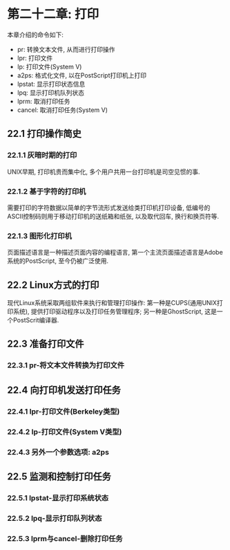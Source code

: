 # 第二十二章: 打印 #

本章介绍的命令如下:

- pr: 转换文本文件, 从而进行打印操作
- lpr: 打印文件
- lp: 打印文件(System V)
- a2ps: 格式化文件, 以在PostScript打印机上打印
- lpstat: 显示打印状态信息
- lpq: 显示打印机队列状态
- lprm: 取消打印任务
- cancel: 取消打印任务(System V)

## 22.1 打印操作简史 ##

### 22.1.1 灰暗时期的打印 ###

UNIX早期, 打印机贵而集中化, 多个用户共用一台打印机是司空见惯的事.

### 22.1.2 基于字符的打印机 ###

需要打印的字符数据以简单的字节流形式发送给类打印机打印设备, 低编号的ASCII控制码则用于移动打印机的送纸箱和纸张, 以及取代回车, 换行和换页符等.

### 22.1.3 图形化打印机 ###

页面描述语言是一种描述页面内容的编程语言, 第一个主流页面描述语言是Adobe系统的PostScript, 至今仍被广泛使用.

## 22.2 Linux方式的打印 ##

现代Linux系统采取两组软件来执行和管理打印操作: 第一种是CUPS(通用UNIX打印系统), 提供打印驱动程序以及打印任务管理程序; 另一种是GhostScript, 这是一个PostScrit编译器.

## 22.3 准备打印文件 ##

### 22.3.1 pr-将文本文件转换为打印文件 ###

## 22.4 向打印机发送打印任务 ##

### 22.4.1 lpr-打印文件(Berkeley类型) ###

### 22.4.2 lp-打印文件(System V类型) ###

### 22.4.3 另外一个参数选项: a2ps ###

## 22.5 监测和控制打印任务 ##

### 22.5.1 lpstat-显示打印系统状态 ###

### 22.5.2 lpq-显示打印队列状态 ###

### 22.5.3 lprm与cancel-删除打印任务 ###
